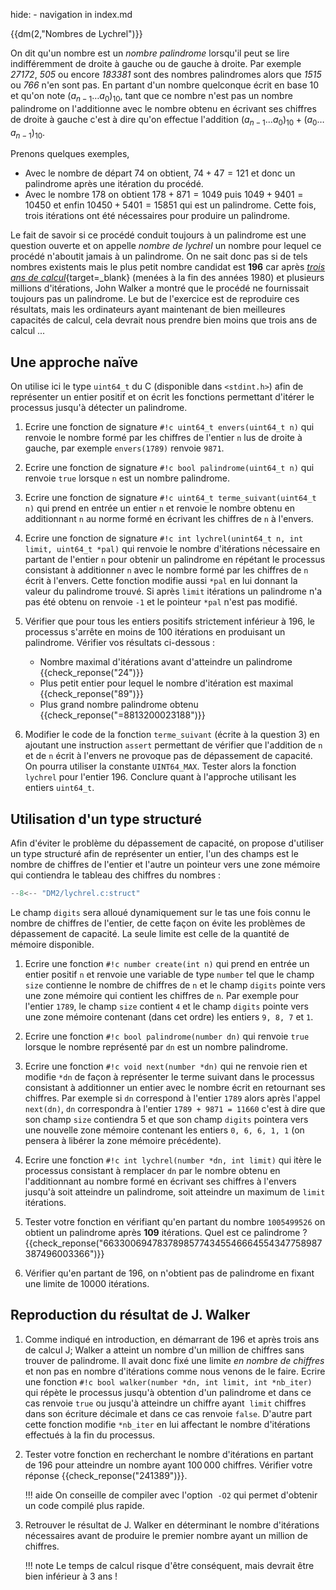 hide: - navigation  in index.md

{{dm(2,"Nombres de Lychrel")}} 


On dit qu'un nombre est un *nombre palindrome* lorsqu'il peut se lire indifféremment de droite à gauche ou de gauche à droite. Par exemple *27172*, *505* ou encore *183381* sont des nombres palindromes alors que *1515* ou *766* n'en sont pas. En partant d'un nombre quelconque écrit en base 10 et qu'on note $(a_{n-1}\dots a_0)_{10}$, tant que ce nombre n'est pas un nombre palindrome on l'additionne avec le nombre obtenu en écrivant ses chiffres de droite à gauche c'est à dire qu'on effectue l'addition $(a_{n-1}\dots a_0)_{10} + (a_{0}\dots a_{n-1})_{10}$. 

Prenons quelques exemples,

* Avec le nombre de départ $74$ on obtient, $74 + 47 = 121$ et donc un palindrome après une itération du procédé.
* Avec le nombre $178$ on obtient $178 + 871 = 1049$ puis $1049 + 9401 = 10450$ et enfin $10450 + 5401 = 15851$ qui est un palindrome. Cette fois, trois itérations ont été nécessaires pour produire un palindrome.

Le fait de savoir si ce procédé conduit toujours à un palindrome est une question ouverte et on appelle *nombre de lychrel* un nombre pour lequel ce procédé n'aboutit jamais à un palindrome. On ne sait donc pas si de tels nombres existents mais le plus petit nombre candidat est **196** car après [*trois ans de calcul*](https://www.fourmilab.ch/documents/threeyears/threeyears.html){target=_blank} (menées à la fin des années 1980) et plusieurs millions d'itérations, John Walker a montré que le procédé ne fournissait toujours pas un palindrome. Le but de l'exercice est de reproduire ces résultats, mais les ordinateurs ayant maintenant de bien meilleures capacités de calcul, cela devrait nous prendre bien moins que trois ans de calcul ...

## Une approche naïve

On utilise ici le type `uint64_t` du C (disponible dans `<stdint.h>`) afin de représenter un entier positif et on écrit les fonctions permettant d'itérer le processus jusqu'à détecter un palindrome.

1. Ecrire une fonction de signature `#!c uint64_t envers(uint64_t n)` qui renvoie le nombre formé par  les chiffres de l'entier `n` lus de droite à gauche, par exemple `envers(1789)` renvoie `9871`.

2. Ecrire une fonction de signature `#!c bool palindrome(uint64_t n)` qui renvoie `true` lorsque `n` est un nombre palindrome.

3. Ecrire une fonction de signature `#!c uint64_t terme_suivant(uint64_t n)` qui prend en entrée un entier `n` et renvoie le nombre obtenu en additionnant `n` au norme formé en écrivant les chiffres de `n` à l'envers.

4. Ecrire une fonction de signature `#!c int lychrel(unint64_t n, int limit, uint64_t *pal)` qui renvoie le nombre d'itérations nécessaire en partant de l'entier `n` pour obtenir un palindrome en répétant le processus consistant à additionner `n` avec le nombre formé par les chiffres de `n` écrit à l'envers. Cette fonction modifie aussi `*pal` en lui donnant la valeur du palindrome trouvé. Si après `limit` itérations un palindrome n'a pas été obtenu on renvoie `-1` et le pointeur `*pal` n'est pas modifié.

5. Vérifier que pour tous les entiers positifs strictement inférieur à 196, le processus s'arrête en moins de 100 itérations en produisant un palindrome. Vérifier vos résultats ci-dessous :

    * Nombre maximal d'itérations avant d'atteindre un palindrome {{check_reponse("24")}}
    * Plus petit entier pour lequel le nombre d'itération est maximal {{check_reponse("89")}}
    * Plus grand nombre palindrome obtenu {{check_reponse("=8813200023188")}}

6. Modifier le code de la fonction `terme_suivant` (écrite à la question 3) en ajoutant une instruction `assert` permettant de vérifier que l'addition de `n` et de `n` écrit à l'envers ne provoque pas de dépassement de capacité. On pourra utiliser la constante `UINT64_MAX`. Tester alors la fonction `lychrel`  pour l'entier 196. Conclure quant à l'approche utilisant les entiers `uint64_t`.

## Utilisation d'un type structuré

Afin d'éviter le problème du dépassement de capacité, on propose d'utiliser un type structuré afin de représenter un entier, l'un des champs est le nombre de chiffres de l'entier et l'autre un pointeur vers une zone mémoire qui contiendra le tableau des chiffres du nombres :

```c
--8<-- "DM2/lychrel.c:struct"
```

Le champ `digits` sera alloué dynamiquement sur le tas une fois connu le nombre de chiffres de l'entier, de cette façon on évite les problèmes de dépassement de capacité. La seule limite est celle de la quantité de mémoire disponible. 

1. Ecrire une fonction `#!c number create(int n)` qui prend en entrée un entier positif `n` et renvoie une variable de type `number` tel que le champ `size` contienne le nombre de chiffres de `n` et le champ `digits` pointe vers une zone mémoire qui contient les chiffres de `n`. Par exemple pour l'entier `1789`, le champ `size` contient `4` et le champ `digits` pointe vers une zone mémoire contenant (dans cet ordre) les entiers `9, 8, 7` et `1`.

2. Ecrire une fonction `#!c bool palindrome(number dn)` qui renvoie `true` lorsque le nombre représenté par `dn` est un nombre palindrome.

3. Ecrire une fonction `#!c void next(number *dn)` qui ne renvoie rien et modifie  `*dn` de façon à représenter le terme suivant dans le processus consistant à additionner un entier avec le nombre écrit en retournant ses chiffres. Par exemple si `dn` correspond à l'entier `1789` alors après l'appel `next(dn)`, `dn` correspondra à  l'entier `1789 + 9871 = 11660` c'est à dire que son champ `size` contiendra 5 et que son champ `digits` pointera vers une nouvelle zone mémoire contenant les entiers `0, 6, 6, 1, 1` (on pensera à libérer la zone mémoire précédente).

4. Ecrire une fonction `#!c int lychrel(number *dn, int limit)` qui itère le processus consistant à remplacer `dn` par le nombre obtenu en l'additionnant au nombre formé en écrivant ses chiffres à l'envers jusqu'à soit atteindre un palindrome, soit atteindre un maximum de `limit` itérations. 

5. Tester votre fonction en vérifiant qu'en partant du nombre `1005499526` on obtient un palindrome après **109** itérations. Quel est ce palindrome ? {{check_reponse("66330069478378985774345546664554347758987387496003366")}}

6. Vérifier qu'en partant de 196, on n'obtient pas de palindrome en fixant une limite de 10000 itérations.

## Reproduction du résultat de J. Walker

1. Comme indiqué en introduction, en démarrant de 196 et après trois ans de calcul J; Walker a atteint un nombre d'un million de chiffres sans trouver de palindrome. Il avait donc fixé une limite *en nombre de chiffres* et non pas en nombre d'itérations comme nous venons de le faire. Ecrire une fonction `#!c bool walker(number *dn, int limit, int *nb_iter)` qui répète le processus jusqu'à obtention d'un palindrome et dans ce cas renvoie `true` ou jusqu'à atteindre un chiffre ayant  `limit` chiffres dans son écriture décimale et dans ce cas renvoie `false`. D'autre part cette fonction modifie `*nb_iter` en lui affectant le nombre d'itérations effectués à la fin du processus.

2. Tester votre fonction en recherchant le nombre d'itérations en partant de 196 pour atteindre un nombre ayant $100\,000$ chiffres. Vérifier votre réponse {{check_reponse("241389")}}.

    !!! aide
        On conseille de compiler avec l'option  `-O2` qui permet d'obtenir un code compilé plus rapide.

3. Retrouver le résultat de J. Walker en déterminant le nombre d'itérations nécessaires avant de produire le premier nombre ayant un million de chiffres.

    !!! note
        Le temps de calcul risque d'être conséquent, mais devrait être bien inférieur à 3 ans !